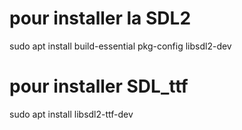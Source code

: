 # pour installer la SDL2
sudo apt install build-essential pkg-config libsdl2-dev
# pour installer SDL_ttf
sudo apt install libsdl2-ttf-dev
